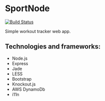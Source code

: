 SportNode
=========

[![Build Status](https://travis-ci.org/andrei-golyakov/sportnode.png)](https://travis-ci.org/andrei-golyakov/sportnode)

Simple workout tracker web app.

Technologies and frameworks:
----------------------------
* Node.js
* Express
* Jade
* LESS
* Bootstrap
* Knockout.js
* AWS DynamoDb
* i11n
